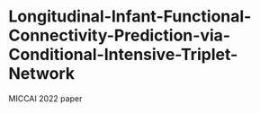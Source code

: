 # Longitudinal-Infant-Functional-Connectivity-Prediction-via-Conditional-Intensive-Triplet-Network
MICCAI 2022 paper
